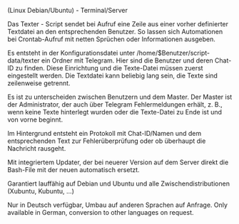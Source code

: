 (Linux Debian/Ubuntu) - Terminal/Server

Das Texter - Script sendet bei Aufruf eine Zeile aus einer vorher definierter Textdatei an den entsprechenden Benutzer. So lassen sich Automationen bei Crontab-Aufruf mit netten Sprüchen oder Informationen ausgeben.

Es entsteht in der Konfigurationsdatei unter /home/$Benutzer/script-data/texter ein Ordner mit Telegram. Hier sind die Benutzer und deren Chat-ID zu finden. Diese Einrichtung und die Texte-Datei müssen zuerst eingestellt werden.
Die Textdatei kann beliebig lang sein, die Texte sind zeilenweise getrennt.

Es ist zu unterscheiden zwischen Benutzern und dem Master. Der Master ist der Administrator, der auch über Telegram Fehlermeldungen erhält, z. B., wenn keine Texte hinterlegt wurden oder die Texte-Datei zu Ende ist und von vorne beginnt.

Im Hintergrund entsteht ein Protokoll mit Chat-ID/Namen und dem entsprechenden Text zur Fehlerüberprüfung oder ob überhaupt die Nachricht rausgeht.

Mit integriertem Updater, der bei neuerer Version auf dem Server direkt die Bash-File mit der neuen automatisch ersetzt.

Garantiert lauffähig auf Debian und Ubuntu und alle Zwischendistributionen (Xubuntu, Kubuntu, ...)

Nur in Deutsch verfügbar, Umbau auf anderen Sprachen auf Anfrage. Only available in German, conversion to other languages on request.
